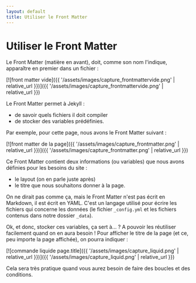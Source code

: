 ```yaml
---
layout: default
title: Utiliser le Front Matter
---
```

# Utiliser le Front Matter
Le Front Matter (matière en avant), doit, comme son nom l'indique, apparaître en premier dans un fichier : 

[![front matter vide]({{ '/assets/images/capture_frontmattervide.png' | relative_url }})]({{ '/assets/images/capture_frontmattervide.png' | relative_url }})

Le Front Matter permet à Jekyll :
- de savoir quels fichiers il doit compiler
- de stocker des variables prédéfinies.

Par exemple, pour cette page, nous avons le Front Matter suivant :

[![front matter de la page]({{ '/assets/images/capture_frontmatter.png' | relative_url }})]({{ '/assets/images/capture_frontmatter.png' | relative_url }})

Ce Front Matter contient deux informations (ou variables) que nous avons définies pour les besoins du site :
- le layout (on en parle juste après)
- le titre que nous souhaitons donner à la page.

On ne dirait pas comme ça, mais le Front Matter n'est pas écrit en Markdown, il est écrit en YAML. C'est un langage utilisé pour écrire les fichiers qui concerne les données (le fichier `_config.yml` et les fichiers contenus dans notre dossier `_data`).

Ok, et donc, stocker ces variables, ça sert à... ? A pouvoir les réutiliser facilement quand on en aura besoin ! Pour afficher le titre de la page (et ce, peu importe la page affichée), on pourra indiquer :

[![commande liquide page.title]({{ '/assets/images/capture_liquid.png' | relative_url }})]({{ '/assets/images/capture_liquid.png' | relative_url }})

Cela sera très pratique quand vous aurez besoin de faire des boucles et des conditions.

